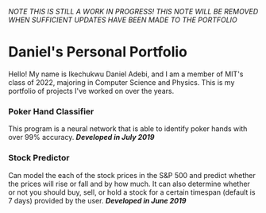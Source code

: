 _NOTE THIS IS STILL A WORK IN PROGRESS! THIS NOTE WILL BE REMOVED WHEN SUFFICIENT UPDATES HAVE BEEN MADE TO THE PORTFOLIO_

# Daniel's Personal Portfolio
Hello! My name is Ikechukwu Daniel Adebi, and I am a member of MIT's class of 2022, majoring in Computer Science and Physics. This is my portfolio of projects I've worked on over the years.

### Poker Hand Classifier
This program is a neural network that is able to identify poker hands with over 99% accuracy. *__Developed in July 2019__*
### Stock Predictor 
Can model the each of the stock prices in the S&P 500 and predict whether the prices will rise or fall and by how much. It can also determine whether or not you should buy, sell, or hold a stock for a certain timespan (default is 7 days) provided by the user. *__Developed in June 2019__*
